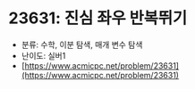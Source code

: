 # 23631: 진심 좌우 반복뛰기

- 분류: 수학, 이분 탐색, 매개 변수 탐색
- 난이도: 실버1
- [https://www.acmicpc.net/problem/23631](https://www.acmicpc.net/problem/23631)
